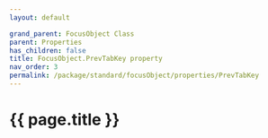 ```yaml
---
layout: default

grand_parent: FocusObject Class
parent: Properties
has_children: false
title: FocusObject.PrevTabKey property
nav_order: 3
permalink: /package/standard/focusObject/properties/PrevTabKey
---
```

# {{ page.title }}




